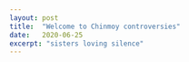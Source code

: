 ```yaml
---
layout: post
title:  "Welcome to Chinmoy controversies"
date:   2020-06-25
excerpt: "sisters loving silence"
---
```


